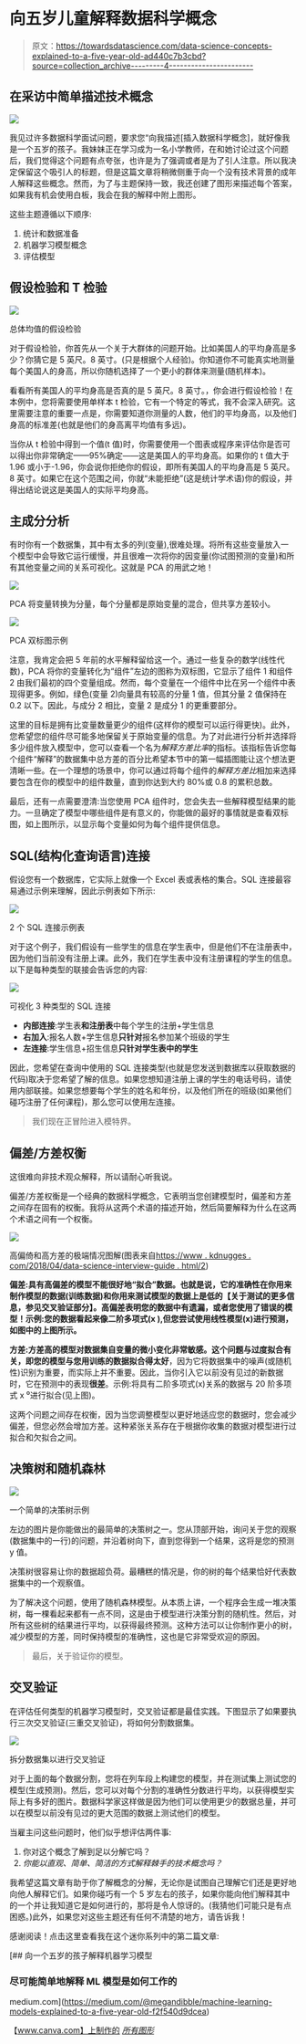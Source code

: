 # 向五岁儿童解释数据科学概念

> 原文：<https://towardsdatascience.com/data-science-concepts-explained-to-a-five-year-old-ad440c7b3cbd?source=collection_archive---------4----------------------->

## 在采访中简单描述技术概念

![](img/09d2dd4f3a827e21c68e9d94b0cd290c.png)

我见过许多数据科学面试问题，要求您“向我描述[插入数据科学概念]，就好像我是一个五岁的孩子。我妹妹正在学习成为一名小学教师，在和她讨论过这个问题后，我们觉得这个问题有点夸张，也许是为了强调或者是为了引人注意。所以我决定保留这个吸引人的标题，但是这篇文章将稍微侧重于向一个没有技术背景的成年人解释这些概念。然而，为了与主题保持一致，我还创建了图形来描述每个答案，如果我有机会使用白板，我会在我的解释中附上图形。

这些主题遵循以下顺序:

1.  统计和数据准备
2.  机器学习模型概念
3.  评估模型

## 假设检验和 T 检验

![](img/1638f7583cfb86d09b1b3329a647c30e.png)

总体均值的假设检验

对于假设检验，你首先从一个关于大群体的问题开始。比如美国人的平均身高是多少？你猜它是 5 英尺。8 英寸。(只是根据个人经验)。你知道你不可能真实地测量每个美国人的身高，所以你随机选择了一个更小的群体来测量(随机样本)。

看看所有美国人的平均身高是否真的是 5 英尺。8 英寸。，你会进行假设检验！在本例中，您将需要使用单样本 t 检验，它有一个特定的等式，我不会深入研究。这里需要注意的重要一点是，你需要知道你测量的人数，他们的平均身高，以及他们身高的标准差(也就是他们的身高离平均值有多远)。

当你从 t 检验中得到一个值(t 值)时，你需要使用一个图表或程序来评估你是否可以得出你非常确定——95%确定——这是美国人的平均身高。如果你的 t 值大于 1.96 或小于-1.96，你会说你拒绝你的假设，即所有美国人的平均身高是 5 英尺。8 英寸。如果它在这个范围之间，你就“未能拒绝”(这是统计学术语)你的假设，并得出结论说这是美国人的实际平均身高。

## 主成分分析

有时你有一个数据集，其中有太多的列(变量),很难处理。将所有这些变量放入一个模型中会导致它运行缓慢，并且很难一次将你的因变量(你试图预测的变量)和所有其他变量之间的关系可视化。这就是 PCA 的用武之地！

![](img/49bb6a91d9b75ee0be084a3294cbdcbb.png)

PCA 将变量转换为分量，每个分量都是原始变量的混合，但共享方差较小。

![](img/f78f4a51e99c8f39d8f7fa807dc99ff4.png)

PCA 双标图示例

注意，我肯定会把 5 年前的水平解释留给这一个。通过一些复杂的数学(线性代数)，PCA 将你的变量转化为“组件”左边的图称为双标图，它显示了组件 1 和组件 2 由我们最初的四个变量组成。然而，每个变量在一个组件中比在另一个组件中表现得更多。例如，绿色(变量 2)向量具有较高的分量 1 值，但其分量 2 值保持在 0.2 以下。因此，与成分 2 相比，变量 2 是成分 1 的更重要部分。

这里的目标是拥有比变量数量更少的组件(这样你的模型可以运行得更快)。此外，您希望您的组件尽可能多地保留关于原始变量的信息。为了对此进行分析并选择将多少组件放入模型中，您可以查看一个名为*解释方差比率*的指标。该指标告诉您每个组件“解释”的数据集中总方差的百分比希望本节中的第一幅插图能让这个想法更清晰一些。在一个理想的场景中，你可以通过将每个组件的*解释方差比*相加来选择要包含在你的模型中的组件数量，直到你达到大约 80%或 0.8 的累积总数。

最后，还有一点需要澄清:当您使用 PCA 组件时，您会失去一些解释模型结果的能力。一旦确定了模型中哪些组件是有意义的，你能做的最好的事情就是查看双标图，如上图所示，以显示每个变量如何为每个组件提供信息。

## SQL(结构化查询语言)连接

假设您有一个数据库，它实际上就像一个 Excel 表或表格的集合。SQL 连接最容易通过示例来理解，因此示例表如下所示:

![](img/9c46fda9253cf0eb2f7ac7fbfbd27f93.png)

2 个 SQL 连接示例表

对于这个例子，我们假设有一些学生的信息在学生表中，但是他们不在注册表中，因为他们当前没有注册上课。此外，我们在学生表中没有注册课程的学生的信息。以下是每种类型的联接会告诉您的内容:

![](img/fe3edd4508e3cd150ae973c86c74a3b4.png)

可视化 3 种类型的 SQL 连接

*   **内部连接**:学生表**和注册表**中每个学生的注册+学生信息
*   **右加入**:报名人数+学生信息**只针对**报名参加某个班级的学生
*   **左连接**:学生信息+招生信息**只针对学生表中的学生**

因此，您希望在查询中使用的 SQL 连接类型(也就是您发送到数据库以获取数据的代码)取决于您希望了解的信息。如果您想知道注册上课的学生的电话号码，请使用内部联接。如果您想要每个学生的姓名和年份，以及他们所在的班级(如果他们碰巧注册了任何课程)，那么您可以使用左连接。

> 我们现在正冒险进入模特界。

## 偏差/方差权衡

这很难向非技术观众解释，所以请耐心听我说。

偏差/方差权衡是一个经典的数据科学概念，它表明当您创建模型时，偏差和方差之间存在固有的权衡。我将从这两个术语的描述开始，然后简要解释为什么在这两个术语之间有一个权衡。

![](img/c27fe7b23002bd678bd24b8d6c13f60f.png)

高偏倚和高方差的极端情况图解(图表来自[https://www . kdnugges . com/2018/04/data-science-interview-guide . html/2](https://www.kdnuggets.com/2018/04/data-science-interview-guide.html/2))

**偏差:**具有高偏差的模型不能很好地“拟合”数据。也就是说，它的**准确性在你用来制作模型的数据(训练数据)**和你用来测试模型的数据**上是低的【关于测试的更多信息，参见交叉验证部分】。高偏差表明您的数据中有遗漏，或者您使用了错误的模型！示例:您的数据看起来像二阶多项式(x ),但您尝试使用线性模型(x)进行预测，如图中的上图所示。**

**方差:**方差高的模型对数据集自变量的微小变化非常敏感。这个问题与过度拟合有关，即您的模型与您用**训练的数据拟合得太好**，因为它将数据集中的噪声(或随机性)识别为重要，而实际上并不重要。因此，当你引入它以前没有见过的新数据时，它在预测中的表现**很差**。示例:将具有二阶多项式(x)关系的数据与 20 阶多项式 x ⁰进行拟合(见上图)。

这两个问题之间存在权衡，因为当您调整模型以更好地适应您的数据时，您会减少偏差，但您必然会增加方差。这种紧张关系存在于根据你收集的数据对模型进行过拟合和欠拟合之间。

## 决策树和随机森林

![](img/fe6ade5dd7d2947bec148c5b16796002.png)

一个简单的决策树示例

左边的图片是你能做出的最简单的决策树之一。您从顶部开始，询问关于您的观察(数据集中的一行)的问题，并沿着树向下，直到您得到一个结果，这将是您的预测 y 值。

决策树很容易让你的数据超负荷。最糟糕的情况是，你的树的每个结果恰好代表数据集中的一个观察值。

为了解决这个问题，使用了随机森林模型。从本质上讲，一个程序会生成一堆决策树，每一棵看起来都有一点不同，这是由于模型进行决策分割的随机性。然后，对所有这些树的结果进行平均，以获得最终预测。这种方法可以让你制作更小的树，减少模型的方差，同时保持模型的准确性，这也是它非常受欢迎的原因。

> 最后，关于验证你的模型。

## 交叉验证

在评估任何类型的机器学习模型时，交叉验证都是最佳实践。下图显示了如果要执行三次交叉验证(三重交叉验证)，将如何分割数据集。

![](img/e58b259a8f6c87abd41d157cb90a461e.png)

拆分数据集以进行交叉验证

对于上面的每个数据分割，您将在列车段上构建您的模型，并在测试集上测试您的模型(生成预测)。然后，您可以对每个分割的准确性分数进行平均，以获得模型实际上有多好的图片。数据科学家这样做是因为他们可以使用更少的数据总量，并可以在模型以前没有见过的更大范围的数据上测试他们的模型。

当雇主问这些问题时，他们似乎想评估两件事:

1.  你对这个概念了解到足以分解它吗？
2.  *你能以直观、简单、简洁的方式解释棘手的技术概念吗？*

我希望这篇文章有助于你了解概念的分解，无论你是试图自己理解它们还是更好地向他人解释它们。如果你碰巧有一个 5 岁左右的孩子，如果你能向他们解释其中的一个并让我知道它是如何进行的，那将是令人惊讶的。(我猜他们可能只是有点困惑。)此外，如果您对这些主题还有任何不清楚的地方，请告诉我！

感谢阅读！点击这里查看我在这个迷你系列中的第二篇文章:

[](https://medium.com/@megandibble/machine-learning-models-explained-to-a-five-year-old-f2f540d9dcea) [## 向一个五岁的孩子解释机器学习模型

### 尽可能简单地解释 ML 模型是如何工作的

medium.com](https://medium.com/@megandibble/machine-learning-models-explained-to-a-five-year-old-f2f540d9dcea) 

【www.canva.com】上制作的 [*所有图形*](http://www.canva.com)